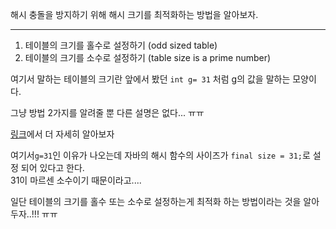 해시 충돌을 방지하기 위해 해시 크기를 최적화하는 방법을 알아보자.

---

1. 테이블의 크기를 홀수로 설정하기 (odd sized table)
2. 테이블의 크기를 소수로 설정하기 (table size is a prime number)

여기서 말하는 테이블의 크기란 앞에서 봤던 `int g= 31` 처럼 g의 값을 말하는 모양이다.

그냥 방법 2가지를 알려줄 뿐 다른 설명은 없다... ㅠㅠ 


[링크](https://halfmoonbearlog.tistory.com/73)에서 더 자세히 알아보자

여기서`g=31`인 이유가 나오는데 자바의 해시 함수의 사이즈가 `final size = 31;`로 설정 되어 있다고 한다.
<br> 31이 마르센 소수이기 때문이라고....


일단 테이블의 크기를 홀수 또는 소수로 설정하는게 최적화 하는 방법이라는 것을 알아두자..!!! ㅠㅠ

